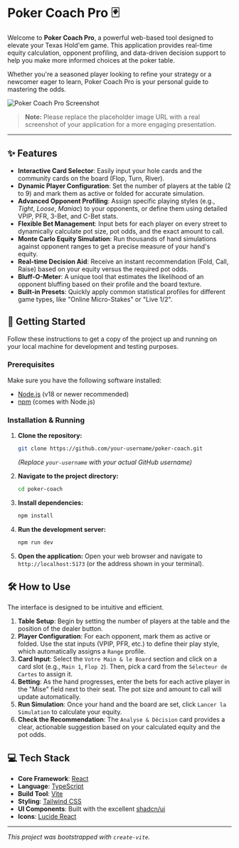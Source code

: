 # Poker Coach Pro 🃏

Welcome to **Poker Coach Pro**, a powerful web-based tool designed to elevate your Texas Hold'em game. This application provides real-time equity calculation, opponent profiling, and data-driven decision support to help you make more informed choices at the poker table.

Whether you're a seasoned player looking to refine your strategy or a newcomer eager to learn, Poker Coach Pro is your personal guide to mastering the odds.

![Poker Coach Pro Screenshot](https://i.imgur.com/example.png)
> **Note:** Please replace the placeholder image URL with a real screenshot of your application for a more engaging presentation.

---

## ✨ Features

- **Interactive Card Selector**: Easily input your hole cards and the community cards on the board (Flop, Turn, River).
- **Dynamic Player Configuration**: Set the number of players at the table (2 to 9) and mark them as active or folded for accurate simulation.
- **Advanced Opponent Profiling**: Assign specific playing styles (e.g., *Tight*, *Loose*, *Maniac*) to your opponents, or define them using detailed VPIP, PFR, 3-Bet, and C-Bet stats.
- **Flexible Bet Management**: Input bets for each player on every street to dynamically calculate pot size, pot odds, and the exact amount to call.
- **Monte Carlo Equity Simulation**: Run thousands of hand simulations against opponent ranges to get a precise measure of your hand's equity.
- **Real-time Decision Aid**: Receive an instant recommendation (Fold, Call, Raise) based on your equity versus the required pot odds.
- **Bluff-O-Meter**: A unique tool that estimates the likelihood of an opponent bluffing based on their profile and the board texture.
- **Built-in Presets**: Quickly apply common statistical profiles for different game types, like "Online Micro-Stakes" or "Live $1/$2".

## 🚀 Getting Started

Follow these instructions to get a copy of the project up and running on your local machine for development and testing purposes.

### Prerequisites

Make sure you have the following software installed:

- [Node.js](https://nodejs.org/) (v18 or newer recommended)
- [npm](https://www.npmjs.com/) (comes with Node.js)

### Installation & Running

1. **Clone the repository:**

    ```bash
    git clone https://github.com/your-username/poker-coach.git
    ```

    *(Replace `your-username` with your actual GitHub username)*

2. **Navigate to the project directory:**

    ```bash
    cd poker-coach
    ```

3. **Install dependencies:**

    ```bash
    npm install
    ```

4. **Run the development server:**

    ```bash
    npm run dev
    ```

5. **Open the application:**
    Open your web browser and navigate to `http://localhost:5173` (or the address shown in your terminal).

## 🛠️ How to Use

The interface is designed to be intuitive and efficient.

1. **Table Setup**: Begin by setting the number of players at the table and the position of the dealer button.
2. **Player Configuration**: For each opponent, mark them as active or folded. Use the stat inputs (VPIP, PFR, etc.) to define their play style, which automatically assigns a `Range` profile.
3. **Card Input**: Select the `Votre Main & le Board` section and click on a card slot (e.g., `Main 1`, `Flop 2`). Then, pick a card from the `Sélecteur de Cartes` to assign it.
4. **Betting**: As the hand progresses, enter the bets for each active player in the "Mise" field next to their seat. The pot size and amount to call will update automatically.
5. **Run Simulation**: Once your hand and the board are set, click `Lancer la Simulation` to calculate your equity.
6. **Check the Recommendation**: The `Analyse & Décision` card provides a clear, actionable suggestion based on your calculated equity and the pot odds.

## 💻 Tech Stack

- **Core Framework**: [React](https://react.dev/)
- **Language**: [TypeScript](https://www.typescriptlang.org/)
- **Build Tool**: [Vite](https://vitejs.dev/)
- **Styling**: [Tailwind CSS](https://tailwindcss.com/)
- **UI Components**: Built with the excellent [shadcn/ui](https://ui.shadcn.com/)
- **Icons**: [Lucide React](https://lucide.dev/)

---

*This project was bootstrapped with `create-vite`.*
